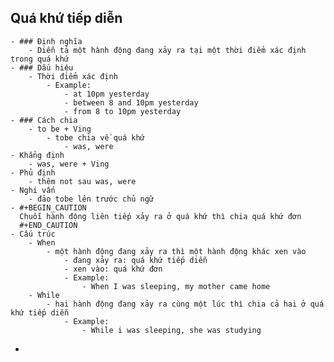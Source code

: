 ## Quá khứ tiếp diễn
	- ### Định nghĩa
		- Diễn tả một hành động đang xảy ra tại một thời điểm xác định trong quá khứ
	- ### Dấu hiệu
		- Thời điểm xác định
			- Example:
				- at 10pm yesterday
				- between 8 and 10pm yesterday
				- from 8 to 10pm yesterday
	- ### Cách chia
		- to be + Ving
			- tobe chia về quá khứ
				- was, were
	- Khẳng định
		- was, were + Ving
	- Phủ định
		- thêm not sau was, were
	- Nghi vấn
		- đảo tobe lên trước chủ ngữ
	- #+BEGIN_CAUTION
	  Chuỗi hành động liên tiếp xảy ra ở quá khứ thì chia quá khứ đơn
	  #+END_CAUTION
	- Cấu trúc
		- When
			- một hành động đang xảy ra thì một hành động khác xen vào
				- đang xảy ra: quá khứ tiếp diễn
				- xen vào: quá khứ đơn
				- Example:
					- When I was sleeping, my mother came home
		- While
			- hai hành động đang xảy ra cùng một lúc thì chia cả hai ở quá khứ tiếp diễn
				- Example:
					- While i was sleeping, she was studying
-